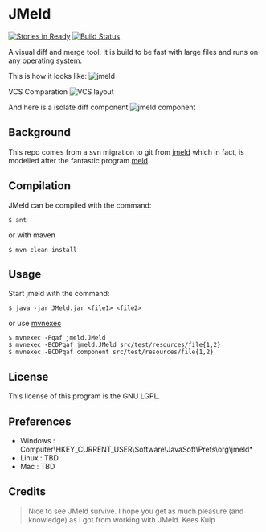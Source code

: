 # JMeld
[![Stories in Ready](https://badge.waffle.io/albfan/jmeld.png?label=ready&title=Ready)](https://waffle.io/albfan/jmeld)
[![Build Status](https://travis-ci.org/albfan/jmeld.svg?branch=master)](https://travis-ci.org/albfan/jmeld)

A visual diff and merge tool. It is build to be fast with large files and runs on any operating system.

This is how it looks like:
![jmeld](res/jmeld.png)

VCS Comparation
![VCS layout](res/jmeld-vcsdiff.png)

And here is a isolate diff component
![jmeld component](res/jmeld-component.png)

## Background

This repo comes from a svn migration to git from [jmeld](http://keeskuip.home.xs4all.nl/jmeld/) which in fact, is modelled after the fantastic program [meld](http://meldmerge.org)

## Compilation

JMeld can be compiled with the command:

    $ ant

or with maven

    $ mvn clean install

## Usage

Start jmeld with the command:

    $ java -jar JMeld.jar <file1> <file2>

or use [mvnexec](https://github.com/albfan/mvnexec)

    $ mvnexec -Pqaf jmeld.JMeld
    $ mvnexec -BCDPqaf jmeld.JMeld src/test/resources/file{1,2}
    $ mvnexec -BCDPqaf component src/test/resources/file{1,2} 

## License

This license of this program is the GNU LGPL.

## Preferences

* Windows : Computer\HKEY_CURRENT_USER\Software\JavaSoft\Prefs\org\jmeld\*
* Linux : TBD
* Mac : TBD

## Credits

> Nice to see JMeld survive. I hope you get as much pleasure (and knowledge) as I got from working with JMeld.
> Kees Kuip
